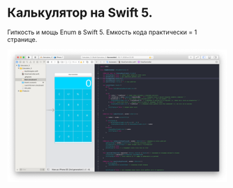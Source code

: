 # Калькулятор на Swift 5. 
Гипкость и мощь Enum в Swift 5. Емкость кода практически = 1 странице.

![](https://github.com/chuviy/Calculator/blob/master/Calculator_3/Assets.xcassets/AppIcon.appiconset/Calculator.png?raw=true)
 
